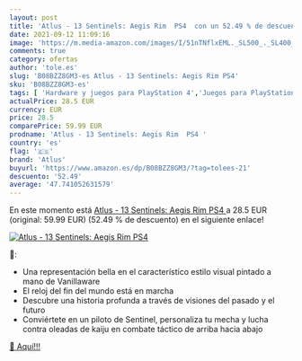 ```yaml
---
layout: post
title: 'Atlus - 13 Sentinels: Aegis Rim  PS4  con un 52.49 % de descuento'
date: 2021-09-12 11:09:16
image: 'https://m.media-amazon.com/images/I/51nTNflxEML._SL500_._SL400_.jpg'
comments: true
category: ofertas
author: 'tole.es'
slug: 'B08BZZ8GM3-es Atlus - 13 Sentinels: Aegis Rim PS4'
sku: 'B08BZZ8GM3-es'
tags: [ 'Hardware y juegos para PlayStation 4','Juegos para PlayStation 4','Videojuegos','atlus','ps4', ]
actualPrice: 28.5 EUR
currency: EUR
price: 28.5
comparePrice: 59.99 EUR
prodname: 'Atlus - 13 Sentinels: Aegis Rim  PS4 '
country: 'es'
flag: '🇪🇸'
brand: 'Atlus'
buyurl: 'https://www.amazon.es/dp/B08BZZ8GM3/?tag=tolees-21'
descuento: '52.49'
average: '47.741052631579'
---
```


En este momento está [Atlus - 13 Sentinels: Aegis Rim  PS4 ](https://www.amazon.es/dp/B08BZZ8GM3/?tag=tolees-21) a 28.5 EUR (original: 59.99 EUR) (52.49 %  de descuento) en el siguiente enlace!

[![Atlus - 13 Sentinels: Aegis Rim  PS4 ](https://m.media-amazon.com/images/I/51nTNflxEML._SL500_._SL400_.jpg)](https://www.amazon.es/dp/B08BZZ8GM3/?tag=tolees-21)

🔎:

- Una representación bella en el característico estilo visual pintado a mano de Vanillaware
- El reloj del fin del mundo está en marcha
- Descubre una historia profunda a través de visiones del pasado y el futuro
- Conviértete en un piloto de Sentinel, personaliza tu mecha y lucha contra oleadas de kaiju en combate táctico de arriba hacia abajo

[🛒 Aquí!!!](https://www.amazon.es/dp/B08BZZ8GM3/?tag=tolees-21)
